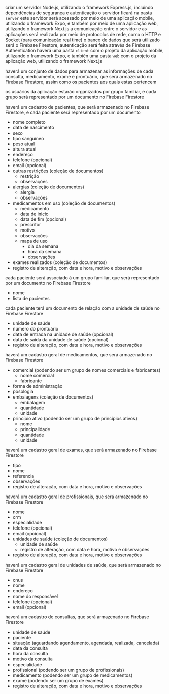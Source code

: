 criar um servidor Node.js, utilizando o framework Express.js, incluindo dependências de segurança e autenticação
o servidor ficará na pasta `server`
este servidor será acessado por meio de uma aplicação mobile, utilizando o framework Expo, e também por meio de uma aplicação web, utilizando o framework Next.js
a comunicação entre o servidor e as aplicações será realizada por meio de protocolos de rede, como o HTTP e Socket (para comunicação real time)
o banco de dados que será utilizado será o Firebase Firestore, autenticação será feita através de Firebase Authentication
haverá uma pasta `client` com o projeto da aplicação mobile, utilizando o framework Expo, e también uma pasta `web` com o projeto da aplicação web, utilizando o framework Next.js

haverá um conjunto de dados para armazenar as informações de cada consulta, medicamento, exame e prontuário, que será armazenado no Firebase Firestore, assim como os pacientes aos quais estas pertencem

os usuários da aplicação estarão organizados por grupo familiar, e cada grupo será representado por um documento no Firebase Firestore

haverá um cadastro de pacientes, que será armazenado no Firebase Firestore, e cada paciente será representado por um documento
  - nome completo
  - data de nascimento
  - sexo
  - tipo sanguíneo
  - peso atual
  - altura atual
  - endereço
  - telefone (opcional)
  - email (opcional)
  - outras restrições (coleção de documentos)
    - restrição
    - observações
  - alergias (coleção de documentos)
    - alergia
    - observações
  - medicamentos em uso (coleção de documentos)
    - medicamento
    - data de inicio
    - data de fim (opcional)
    - prescritor
    - motivo
    - observações
    - mapa de uso
      - dia da semana
      - hora da semana
      - observações
  - exames realizados (coleção de documentos)
  - registro de alteração, com data e hora, motivo e observações

cada paciente será associado à um grupo familiar, que será representado por um documento no Firebase Firestore
  - nome
  - lista de pacientes

cada paciente terá um documento de relação com a unidade de saúde no Firebase Firestore
  - unidade de saúde
  - número do prontuário
  - data de entrada na unidade de saúde (opcional)
  - data de saída da unidade de saúde (opcional)
  - registro de alteração, com data e hora, motivo e observações

haverá um cadastro geral de medicamentos, que será armazenado no Firebase Firestore
  - comercial (podendo ser um grupo de nomes comerciais e fabricantes)
    - nome comercial
    - fabricante
  - forma de administração
  - posologia
  - embalagens (coleção de documentos)
    - embalagem
    - quantidade
    - unidade
  - princípio ativo (podendo ser um grupo de princípios ativos)
    - nome
    - principalidade
    - quantidade
    - unidade

haverá um cadastro geral de exames, que será armazenado no Firebase Firestore
  - tipo
  - nome
  - referencia
  - observações
  - registro de alteração, com data e hora, motivo e observações

haverá um cadastro geral de profissionais, que será armazenado no Firebase Firestore
  - nome
  - crm
  - especialidade
  - telefone (opcional)
  - email (opcional)
  - unidades de saúde (coleção de documentos)
    - unidade de saúde
    - registro de alteração, com data e hora, motivo e observações
  - registro de alteração, com data e hora, motivo e observações

haverá um cadastro geral de unidades de saúde, que será armazenado no Firebase Firestore
  - cnus
  - nome
  - endereço
  - nome do responsável
  - telefone (opcional)
  - email (opcional)

haverá um cadastro de consultas, que será armazenado no Firebase Firestore
  - unidade de saúde
  - paciente
  - situação (aguardando agendamento, agendada, realizada, cancelada)
  - data da consulta
  - hora da consulta
  - motivo da consulta
  - especialidade
  - profissional (podendo ser um grupo de profissionais)
  - medicamento (podendo ser um grupo de medicamentos)
  - exame (podendo ser um grupo de exames)
  - registro de alteração, com data e hora, motivo e observações

